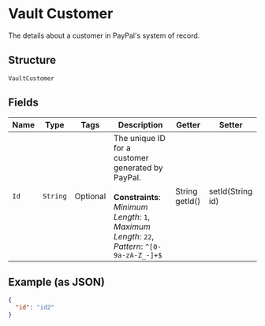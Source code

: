 
# Vault Customer

The details about a customer in PayPal's system of record.

## Structure

`VaultCustomer`

## Fields

| Name | Type | Tags | Description | Getter | Setter |
|  --- | --- | --- | --- | --- | --- |
| `Id` | `String` | Optional | The unique ID for a customer generated by PayPal.<br><br>**Constraints**: *Minimum Length*: `1`, *Maximum Length*: `22`, *Pattern*: `^[0-9a-zA-Z_-]+$` | String getId() | setId(String id) |

## Example (as JSON)

```json
{
  "id": "id2"
}
```

